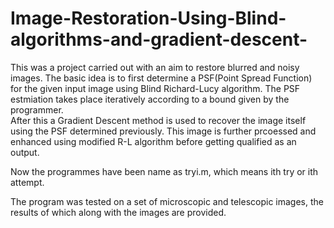 # Image-Restoration-Using-Blind-algorithms-and-gradient-descent-

This was a project carried out with an aim to restore blurred and noisy images.
The basic idea is to first determine a PSF(Point Spread Function) for the given input image using Blind Richard-Lucy algorithm. 
The PSF estmiation takes place iteratively according to a bound given by the programmer.  
After this a Gradient Descent method is used to recover the image itself using the PSF determined previously.
This image is further prcoessed and enhanced using modified R-L algorithm before getting qualified as an output.

Now the programmes have been name as tryi.m, which means ith try or ith attempt.

The program was tested on a set of microscopic and telescopic images, the results of which along with the images are provided.
